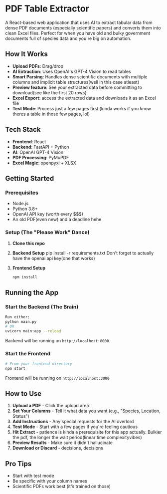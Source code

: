# PDF Table Extractor

A React-based web application that uses AI to extract tabular data from dense PDF documents (especially scientific papers) and converts them into clean Excel files. Perfect for when you have old and bulky government documents full of species data and you're big on automation.

## How It Works

- **Upload PDFs**: Drag/drop
- **AI Extraction**: Uses OpenAI's GPT-4 Vision to read tables 
- **Smart Parsing**: Handles dense scientific documents with multiple columns and implicit table structures(well in this case atleast)
- **Preview feature**: See your extracted data before committing to download(see like the first 20 rows)
- **Excel Export**: access the extracted data and downloads it as an Excel file
- **Test Mode**: Process just a few pages first (kinda works if you know theres a table in those few pages, lol)

## Tech Stack

- **Frontend**: React 
- **Backend**: FastAPI + Python 
- **AI**: OpenAI GPT-4 Vision 
- **PDF Processing**: PyMuPDF 
- **Excel Magic**: openpyxl + XLSX 

## Getting Started

### Prerequisites

- Node.js 
- Python 3.8+ 
- OpenAI API key (worth every $$$)
- An old PDF(even new) and a deadline hehe

### Setup (The "Please Work" Dance)

1. **Clone this repo** 

2. **Backend Setup**
   pip install -r requirements.txt
   Don't forget to actually have the openai api key(one that works)

3. **Frontend Setup**
   ```bash
   npm install
   ```

## Running the App

### Start the Backend (The Brain)
```bash
Run either:
python main.py
# OR 
uvicorn main:app --reload
```
Backend will be running on `http://localhost:8000` 
### Start the Frontend 
```bash
# From your frontend directory
npm start
```
Frontend will be running on `http://localhost:3000`

## How to Use

1. **Upload a PDF** - Click the upload area 
2. **Set Your Columns** - Tell it what data you want (e.g., "Species, Location, Status")
3. **Add Instructions** - Any special requests for the AI overlord
4. **Test Mode** - Start with a few pages if you're feeling cautious
5. **Hit Extract** - patience is kinda a prerequisite for this app actually. Bulkier the pdf, the longer the wait period(linear time complexityvibes)
6. **Preview Results** - Make sure it didn't hallucinate
7. **Download or Discard** - decisions, decisions

## Pro Tips

- Start with test mode 
- Be specific with your column names
- Scientific PDFs work best (it's trained on those)

